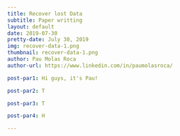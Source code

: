 ```yaml
---
title: Recover lost Data
subtitle: Paper writting
layout: default
date: 2019-07-30
pretty-date: July 30, 2019
img: recover-data-1.png
thumbnail: recover-data-1.png
author: Pau Molas Roca
author-url: https://www.linkedin.com/in/paumolasroca/

post-par1: Hi guys, it's Pau! 

post-par2: T

post-par3: T

post-par4: H

---
```

